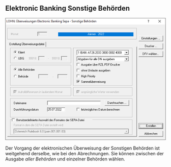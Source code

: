 ## Elektronic Banking Sonstige Behörden

![Image](<img/image213.png>)

Der Vorgang der elektronischen Überweisung der Sonstigen Behörden ist weitgehend derselbe, wie bei den Abrechnungen. Sie können zwischen der Ausgabe *aller Behörden* und einzelner Behörden wählen.
